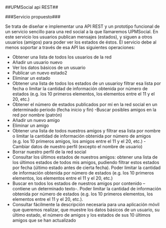 ##UPMSocial api REST##

###Servicio propuesto###

Se trata de diseñar e implementar una API REST y un prototipo funcional de un servicio sencillo para una red social a la que llamaremos UPMSocial. En este servicio los
usuarios publican mensajes (estados), y siguen a otros usuarios (amigos) para poder ver los estados de éstos. El servicio debe al menos soportar a través de esa API las
siguientes operaciones:

- Obtener una lista de todos los usuarios de la red
- Añadir un usuario nuevo
- Ver los datos básicos de un usuario
- Publicar un nuevo estado2
- Eliminar un estado
- Obtener una lista de todos los estados de un usuarioy filtrar esa lista por fecha
o limitar la cantidad de información obtenida por número de estados (e.g. los
10 primeros elementos, los elementos entre el 11 y el 20, etc.)
- Obtener el número de estados publicados por mí en la red social en un
determinado periodo (fecha inicio y fin)
-Buscar posibles amigos en la red por nombre (patrón)
- Añadir un nuevo amigo
- Eliminar un amigo
- Obtener una lista de todos nuestros amigos y filtrar esa lista por nombre o
limitar la cantidad de información obtenida por número de amigos (e.g. los 10
primeros amigos, los amigos entre el 11 y el 20, etc.)
-Cambiar datos de nuestro perfil (excepto el nombre de usuario)
- Borrar nuestro perfil de la red social
- Consultar los últimos estados de nuestros amigos: obtener una lista de los
últimos estados de todos mis amigos, pudiendo filtrar estos estados por fecha (último estado antes de cierta fecha). Poder limitar la cantidad de información obtenida por número de estados (e.g. los 10 primeros elementos, los elementos entre el 11 y el 20, etc.)
- Buscar en todos los estados de nuestros amigos por contenido –contiene un
determinado texto-. Poder limitar la cantidad de información obtenida por
número de estados (e.g. los 10 primeros elementos, los elementos entre el 11 y
el 20, etc.).
- Consultar fácilmente la descripción necesaria para una aplicación móvil que
queremos realizar, que muestre los datos básicos de un usuario, su último
estado, el número de amigos y los estados de sus 10 últimos amigos que se han
actualizado